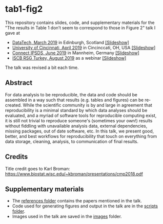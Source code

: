 # tab1-fig2

This repository contains slides, code, and supplementary materials for the "The results in Table 1 don’t seem to correspond to those in Figure 2" talk I gave at 

- [DataTech, March 2019](/01-datatech) in Edinburgh, Scotland [[Slideshow]](https://speakerdeck.com/minecr/the-results-in-table-1-dont-seem-to-correspond-to-those-in-figure-2)
- [University of Cincinnati, April 2019](/02-uoc) in Cincinccati, OH, USA [[Slideshow]](https://speakerdeck.com/minecr/the-results-in-table-1-dont-seem-to-correspond-to-those-in-figure-2-396059fb-b854-4763-b3fb-e799f76286da) 
- [Connect IPSDS, June 2019](/03-connect) in Mannheim, Germany [[Slideshow]](https://speakerdeck.com/minecr/the-results-in-table-1-dont-seem-to-correspond-to-those-in-figure-2-765bc747-3eb3-48ec-9a56-83e1156a6e3) 
- [ISCB RSG Turkey, August 2019](/04-iscb-rsg) as a webinar [[Slideshow]](https://speakerdeck.com/minecr/the-results-in-table-1-dont-seem-to-correspond-to-those-in-figure-2-427452c9-ca4f-4e35-b911-590e6c577430) 

The talk was revised a bit each time.

## Abstract

For data analysis to be reproducible, the data and code should be assembled in a way such that results (e.g. tables and figures) can be re-created. While the scientific community is by and large in agreement that reproducibility is a minimal standard by which data analyses should be evaluated, and a myriad of software tools for reproducible computing exist, it is still not trivial to reproduce someone's (sometimes your own!) results without fiddling with unavailable analysis data, external dependencies, missing packages, out of date software, etc. In this talk, we present good, better, and best workflows for reproducibility that touch on everything from data storage, cleaning, analysis, to communication of final results.

## Credits

Title credit goes to Karl Broman: https://www.biostat.wisc.edu/~kbroman/presentations/cmp2018.pdf

## Supplementary materials

- The [references folder](/references) contains the papers mentioned in the talk.
- Code used for generating figures and output in the talk are in the [scripts folder](/scripts).
- Images used in the talk are saved in the [images](/images) folder.
